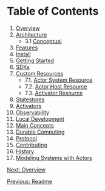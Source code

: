 # Table of Contents

01. [Overview](overview.md)
02. [Architecture](architecture.md)
     - 3.1 [Conceptual](conceptual.md)
03. [Features](features.md)
04. [Install](install.md)
05. [Getting Started](getting_started.md)
06. [SDKs](sdks.md)
07. [Custom Resources](crds.md)
    - 7.1. [Actor System Resource](crds/actor_system.md) 
    - 7.2. [Actor Host Resource](crds/actor_host.md)
    - 7.3. [Activator Resource](crds/activator.md)
08. [Statestores](statestores.md)
09. [Activators](activators.md)
10. [Observability](observability.md)
11. [Local Development](local_development.md)
12. [Main Concepts](main.md)
13. [Durable Computing](durable.md)
14. [Protocol](protocol.md)
15. [Contributing](../CONTRIBUTING.md)
16. [History](history.md)
17. [Modeling Systems with Actors](modeling_with_actors.md)

[Next: Overview](overview.md)

[Previous: Readme](../README.md)
